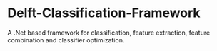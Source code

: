 Delft-Classification-Framework
==============================

A .Net based framework for classification, feature extraction, feature combination and classifier optimization.